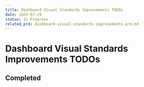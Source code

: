 ```yaml
---
title: Dashboard Visual Standards Improvements TODOs
date: 2025-07-29
status: In Progress
related_prd: dashboard-visual-standards-improvements.prd.md
---
```


# Dashboard Visual Standards Improvements TODOs

 

## Completed

